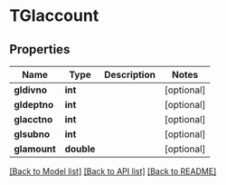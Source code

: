 # TGlaccount

## Properties
Name | Type | Description | Notes
------------ | ------------- | ------------- | -------------
**gldivno** | **int** |  | [optional] 
**gldeptno** | **int** |  | [optional] 
**glacctno** | **int** |  | [optional] 
**glsubno** | **int** |  | [optional] 
**glamount** | **double** |  | [optional] 

[[Back to Model list]](../README.md#documentation-for-models) [[Back to API list]](../README.md#documentation-for-api-endpoints) [[Back to README]](../README.md)


